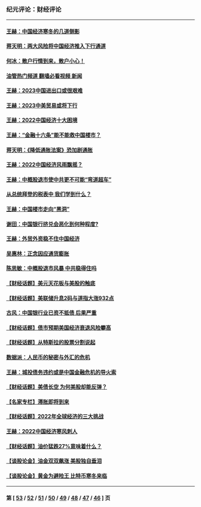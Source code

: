 ### 纪元评论：财经评论
---
#### [王赫：中国经济寒冬的几道侧影](../../pages/nsc1026/n13932953.md?02210330) 
#### [蒋天明：两大风险将中国经济推入下行通道](../../pages/nsc1026/n13929820.md?02210330) 
#### [何冰：散户行情到来，散户小心！](../../pages/nsc1026/n13928308.md?02210330) 
#### [油管热门频道 翻墙必看视频 新闻](ok?02210330)
#### [王赫：2023中国进出口或很艰难](../../pages/nsc1026/n13911515.md?02210330) 
#### [王赫：2023中美贸易或将下行](../../pages/nsc1026/n13899005.md?02210330) 
#### [王赫：2022中国经济十大困境](../../pages/nsc1026/n13883766.md?02210330) 
#### [王赫：“金融十六条”能不能救中国楼市？](../../pages/nsc1026/n13868431.md?02210330) 
#### [蒋天明：《降低通胀法案》恐加剧通胀](../../pages/nsc1026/n13806996.md?02210330) 
#### [王赫：2022中国经济风雨飘摇？](../../pages/nsc1026/n13803207.md?02210330) 
#### [王赫：中概股退市使中共更不可能“弯道超车”](../../pages/nsc1026/n13802858.md?02210330) 
#### [从总统拜登的税表中 我们学到什么？](../../pages/nsc1026/n13773081.md?02210330) 
#### [王赫：中国楼市走向“黑洞”](../../pages/nsc1026/n13770647.md?02210330) 
#### [谢田：中国银行挤兑会恶化到何种程度?](../../pages/nsc1026/n13766965.md?02210330) 
#### [王赫：外贸外资稳不住中国经济](../../pages/nsc1026/n13753933.md?02210330) 
#### [吴惠林：正念因应通货膨胀](../../pages/nsc1026/n13750350.md?02210330) 
#### [陈思敏：中概股退市风暴 中共稳得住吗](../../pages/nsc1026/n13738978.md?02210330) 
#### [【财经话题】美元天花板与美股的触底](../../pages/nsc1026/n13736495.md?02210330) 
#### [【财经话题】美联储升息2码与道指大涨932点](../../pages/nsc1026/n13727377.md?02210330) 
#### [古风：中国银行业已资不抵债 后果严重](../../pages/nsc1026/n13726111.md?02210330) 
#### [【财经话题】债市预期美国经济衰退风险攀高](../../pages/nsc1026/n13698043.md?02210330) 
#### [【财经话题】从特斯拉的股票分割说起](../../pages/nsc1026/n13679733.md?02210330) 
#### [数据派：人民币的秘密与外汇的危机](../../pages/nsc1026/n13667092.md?02210330) 
#### [王赫：城投债务违约或是中国金融危机的导火索](../../pages/nsc1026/n13665322.md?02210330) 
#### [【财经话题】美债长空 为何美股却能反弹？](../../pages/nsc1026/n13665895.md?02210330) 
#### [【名家专栏】滞胀即将到来](../../pages/nsc1026/n13658171.md?02210330) 
#### [【财经话题】2022年全球经济的三大挑战](../../pages/nsc1026/n13654423.md?02210330) 
#### [王赫：2022中国经济寒风刺人](../../pages/nsc1026/n13651403.md?02210330) 
#### [【财经话题】油价猛跌27%意味着什么？](../../pages/nsc1026/n13648767.md?02210330) 
#### [【谈股论金】油金双双飙涨 美股独自垂泪](../../pages/nsc1026/n13631742.md?02210330) 
#### [【谈股论金】黄金为避险王 比特币寒冬来临](../../pages/nsc1026/n13600406.md?02210330) 

---
#### 第 [ [53](./53.md?02210330) / [52](./52.md?02210330) / [51](./51.md?02210330) / [50](./50.md?02210330) / [49](./49.md?02210330) / [48](./48.md?02210330) / [47](./47.md?02210330) / [46](./46.md?02210330) ] 页
